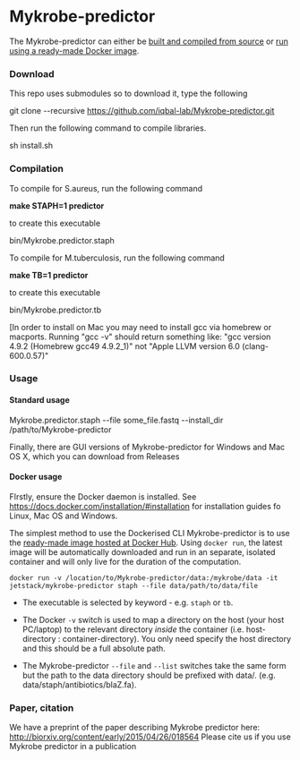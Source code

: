 Mykrobe-predictor
=================

The Mykrobe-predictor can either be [built and compiled from source](#compilation) or [run using a ready-made Docker image](#docker-usage).

### Download ###

This repo uses submodules so to download it, type the following

git clone --recursive https://github.com/iqbal-lab/Mykrobe-predictor.git

Then run the following command to compile libraries. 

sh install.sh 

### Compilation ###

To compile for S.aureus, run the following command 

**make STAPH=1 predictor**

to create this executable 

bin/Mykrobe.predictor.staph

To compile for M.tuberculosis, run the following command 

**make TB=1 predictor**

to create this executable 

bin/Mykrobe.predictor.tb


[In order to install on Mac you may need to install gcc via homebrew or macports. Running  "gcc -v" 
should return something like:
"gcc version 4.9.2 (Homebrew gcc49 4.9.2_1)"
not 
"Apple LLVM version 6.0 (clang-600.0.57)"

### Usage ###

#### Standard usage ####

Mykrobe.predictor.staph --file some_file.fastq --install_dir /path/to/Mykrobe-predictor

Finally, there are GUI versions of Mykrobe-predictor for Windows and Mac OS X, which you can download from Releases

#### Docker usage ####

FIrstly, ensure the Docker daemon is installed. See https://docs.docker.com/installation/#installation for installation guides fo Linux, Mac OS and Windows.

The simplest method to use the Dockerised CLI Mykrobe-predictor is to use the [ready-made image hosted at Docker Hub](http://registry.hub.docker.com). 
Using ```docker run```, the latest image will be automatically downloaded and run in an separate, isolated container and will only
live for the duration of the computation.

```shell
docker run -v /location/to/Mykrobe-predictor/data:/mykrobe/data -it jetstack/mykrobe-predictor staph --file data/path/to/data/file
```

* The executable is selected by keyword - e.g. ```staph``` or ```tb```.

* The Docker ```-v``` switch is used to map a directory on the host (your host PC/laptop) to the relevant directory *inside* the container (i.e. 
host-directory : container-directory). You only need specify the host directory and this should be a full absolute path.

* The Mykrobe-predictor ```--file``` and ```--list``` switches take the same form but the path to the data directory should be prefixed with data/.
(e.g. data/staph/antibiotics/blaZ.fa).

### Paper, citation ###
We have a preprint of the paper describing Mykrobe predictor here:
http://biorxiv.org/content/early/2015/04/26/018564
Please cite us if you use Mykrobe predictor in a publication
